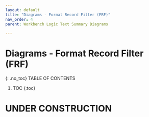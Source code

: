 ```yaml
---
layout: default
title: "Diagrams - Format Record Filter (FRF)"
nav_order: 4
parent: Workbench Logic Text Summary Diagrams

---
```

# Diagrams - Format Record Filter (FRF)
{: .no_toc}
TABLE OF CONTENTS 
1. TOC
{:toc}  
 
# UNDER CONSTRUCTION


